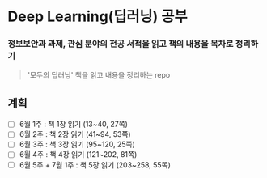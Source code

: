 # Deep Learning(딥러닝) 공부
### 정보보안과 과제, 관심 분야의 전공 서적을 읽고 책의 내용을 목차로 정리하기
> '모두의 딥러닝' 책을 읽고 내용을 정리하는 repo

## 계획

- [ ] 6월 1주 : 책 1장 읽기 (13~40, 27쪽)
- [ ] 6월 2주 : 책 2장 읽기 (41~94, 53쪽)
- [ ] 6월 3주 : 책 3장 읽기 (95~120, 25쪽)
- [ ] 6월 4주 : 책 4장 읽기 (121~202, 81쪽)
- [ ] 6월 5주 + 7월 1주 : 책 5장 읽기 (203~258, 55쪽)
